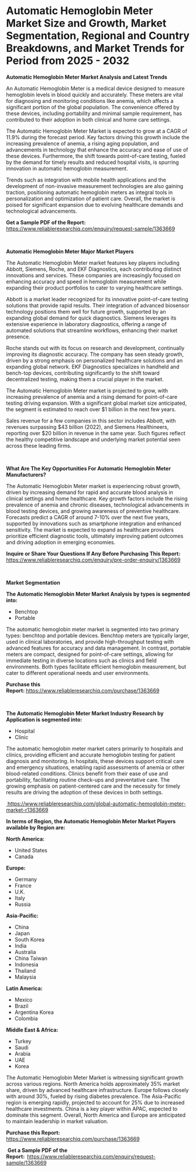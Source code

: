 <p><h1>Automatic Hemoglobin Meter Market Size and Growth, Market Segmentation, Regional and Country Breakdowns, and Market Trends for Period from 2025 -  2032</h1></p><p><strong>Automatic Hemoglobin Meter Market Analysis and Latest Trends</strong></p>
<p><p>An Automatic Hemoglobin Meter is a medical device designed to measure hemoglobin levels in blood quickly and accurately. These meters are vital for diagnosing and monitoring conditions like anemia, which affects a significant portion of the global population. The convenience offered by these devices, including portability and minimal sample requirement, has contributed to their adoption in both clinical and home care settings.</p><p>The Automatic Hemoglobin Meter Market is expected to grow at a CAGR of 11.9% during the forecast period. Key factors driving this growth include the increasing prevalence of anemia, a rising aging population, and advancements in technology that enhance the accuracy and ease of use of these devices. Furthermore, the shift towards point-of-care testing, fueled by the demand for timely results and reduced hospital visits, is spurring innovation in automatic hemoglobin measurement. </p><p>Trends such as integration with mobile health applications and the development of non-invasive measurement technologies are also gaining traction, positioning automatic hemoglobin meters as integral tools in personalization and optimization of patient care. Overall, the market is poised for significant expansion due to evolving healthcare demands and technological advancements.</p></p>
<p><strong>Get a Sample PDF of the Report:&nbsp;</strong> <a href="https://www.reliableresearchiq.com/enquiry/request-sample/1363669?utm_campaign=1870&utm_medium=2&utm_source=Github&utm_content=ia&utm_term=14042025&utm_id=automatic-hemoglobin-meter">https://www.reliableresearchiq.com/enquiry/request-sample/1363669</a></p>
<p>&nbsp;</p>
<p><strong>Automatic Hemoglobin Meter Major Market Players</strong></p>
<p><p>The Automatic Hemoglobin Meter market features key players including Abbott, Siemens, Roche, and EKF Diagnostics, each contributing distinct innovations and services. These companies are increasingly focused on enhancing accuracy and speed in hemoglobin measurement while expanding their product portfolios to cater to varying healthcare settings.</p><p>Abbott is a market leader recognized for its innovative point-of-care testing solutions that provide rapid results. Their integration of advanced biosensor technology positions them well for future growth, supported by an expanding global demand for quick diagnostics. Siemens leverages its extensive experience in laboratory diagnostics, offering a range of automated solutions that streamline workflows, enhancing their market presence.</p><p>Roche stands out with its focus on research and development, continually improving its diagnostic accuracy. The company has seen steady growth, driven by a strong emphasis on personalized healthcare solutions and an expanding global network. EKF Diagnostics specializes in handheld and bench-top devices, contributing significantly to the shift toward decentralized testing, making them a crucial player in the market.</p><p>The Automatic Hemoglobin Meter market is projected to grow, with increasing prevalence of anemia and a rising demand for point-of-care testing driving expansion. With a significant global market size anticipated, the segment is estimated to reach over $1 billion in the next few years.</p><p>Sales revenue for a few companies in this sector includes Abbott, with revenues surpassing $43 billion (2022), and Siemens Healthineers, reporting over $20 billion in revenue in the same year. Such figures reflect the healthy competitive landscape and underlying market potential seen across these leading firms.</p></p>
<p>&nbsp;</p>
<p><strong>What Are The Key Opportunities For Automatic Hemoglobin Meter Manufacturers?</strong></p>
<p><p>The Automatic Hemoglobin Meter market is experiencing robust growth, driven by increasing demand for rapid and accurate blood analysis in clinical settings and home healthcare. Key growth factors include the rising prevalence of anemia and chronic diseases, technological advancements in blood testing devices, and growing awareness of preventive healthcare. Forecasts predict a CAGR of around 7-10% over the next five years, supported by innovations such as smartphone integration and enhanced sensitivity. The market is expected to expand as healthcare providers prioritize efficient diagnostic tools, ultimately improving patient outcomes and driving adoption in emerging economies.</p></p>
<p><strong>Inquire or Share Your Questions If Any Before Purchasing This Report:</strong> <a href="https://www.reliableresearchiq.com/enquiry/pre-order-enquiry/1363669?utm_campaign=1870&utm_medium=2&utm_source=Github&utm_content=ia&utm_term=14042025&utm_id=automatic-hemoglobin-meter">https://www.reliableresearchiq.com/enquiry/pre-order-enquiry/1363669</a></p>
<p>&nbsp;</p>
<p><strong>Market Segmentation</strong></p>
<p><strong>The Automatic Hemoglobin Meter Market Analysis by types is segmented into:</strong></p>
<p><ul><li>Benchtop</li><li>Portable</li></ul></p>
<p><p>The automatic hemoglobin meter market is segmented into two primary types: benchtop and portable devices. Benchtop meters are typically larger, used in clinical laboratories, and provide high-throughput testing with advanced features for accuracy and data management. In contrast, portable meters are compact, designed for point-of-care settings, allowing for immediate testing in diverse locations such as clinics and field environments. Both types facilitate efficient hemoglobin measurement, but cater to different operational needs and user environments.</p></p>
<p><strong>Purchase this Report:&nbsp;</strong><a href="https://www.reliableresearchiq.com/purchase/1363669?utm_campaign=1870&utm_medium=2&utm_source=Github&utm_content=ia&utm_term=14042025&utm_id=automatic-hemoglobin-meter">https://www.reliableresearchiq.com/purchase/1363669</a></p>
<p>&nbsp;</p>
<p><strong>The Automatic Hemoglobin Meter Market Industry Research by Application is segmented into:</strong></p>
<p><ul><li>Hospital</li><li>Clinic</li></ul></p>
<p><p>The automatic hemoglobin meter market caters primarily to hospitals and clinics, providing efficient and accurate hemoglobin testing for patient diagnosis and monitoring. In hospitals, these devices support critical care and emergency situations, enabling rapid assessments of anemia or other blood-related conditions. Clinics benefit from their ease of use and portability, facilitating routine check-ups and preventative care. The growing emphasis on patient-centered care and the necessity for timely results are driving the adoption of these devices in both settings.</p></p>
<p><a href="https://www.reliableresearchiq.com/global-automatic-hemoglobin-meter-market-r1363669?utm_campaign=1870&utm_medium=2&utm_source=Github&utm_content=ia&utm_term=14042025&utm_id=automatic-hemoglobin-meter">&nbsp;https://www.reliableresearchiq.com/global-automatic-hemoglobin-meter-market-r1363669</a></p>
<p><strong>In terms of Region, the Automatic Hemoglobin Meter Market Players available by Region are:</strong></p>
<p>
    <p> <strong> North America: </strong>
        <ul>
            <li>United States</li>
            <li>Canada</li>
        </ul>
        </p> 
    <p> <strong> Europe: </strong>
        <ul>
            <li>Germany</li>
            <li>France</li>
            <li>U.K.</li>
            <li>Italy</li>
            <li>Russia</li>
        </ul>
        </p> 
    <p> <strong> Asia-Pacific: </strong>
        <ul>
            <li>China</li>
            <li>Japan</li>
            <li>South Korea</li>
            <li>India</li>
            <li>Australia</li>
            <li>China Taiwan</li>
            <li>Indonesia</li>
            <li>Thailand</li>
            <li>Malaysia</li>
        </ul>
        </p> 
    <p> <strong> Latin America: </strong>
        <ul>
            <li>Mexico</li>
            <li>Brazil</li>
            <li>Argentina Korea</li>
            <li>Colombia</li>
        </ul>
        </p> 
    <p> <strong> Middle East & Africa: </strong>
        <ul>
            <li>Turkey</li>
            <li>Saudi</li>
            <li>Arabia</li>
            <li>UAE</li>
            <li>Korea</li>
        </ul>
    </p>
    </p>
<p><p>The Automatic Hemoglobin Meter Market is witnessing significant growth across various regions. North America holds approximately 35% market share, driven by advanced healthcare infrastructure. Europe follows closely with around 30%, fueled by rising diabetes prevalence. The Asia-Pacific region is emerging rapidly, projected to account for 25% due to increased healthcare investments. China is a key player within APAC, expected to dominate this segment. Overall, North America and Europe are anticipated to maintain leadership in market valuation.</p></p>
<p><strong>Purchase this Report: </strong><a href="https://www.reliableresearchiq.com/purchase/1363669?utm_campaign=1870&utm_medium=2&utm_source=Github&utm_content=ia&utm_term=14042025&utm_id=automatic-hemoglobin-meter">https://www.reliableresearchiq.com/purchase/1363669</a></p>
<p>&nbsp;<strong>Get a Sample PDF of the Report:&nbsp;&nbsp;</strong><a href="https://www.reliableresearchiq.com/enquiry/request-sample/1363669?utm_campaign=1870&utm_medium=2&utm_source=Github&utm_content=ia&utm_term=14042025&utm_id=automatic-hemoglobin-meter">https://www.reliableresearchiq.com/enquiry/request-sample/1363669</a></p>
<p><strong></strong></p>
<p><p></p><p></p><p></p></p>